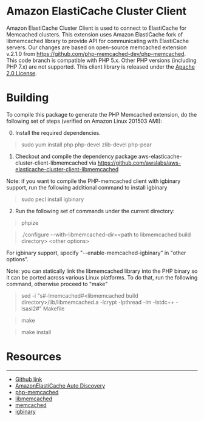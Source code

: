 # Amazon ElastiCache Cluster Client

Amazon ElastiCache Cluster Client is used to connect to ElastiCache for Memcached clusters. This extension uses Amazon ElastiCache fork of libmemcached library to provide API for communicating with ElastiCache servers. Our changes are based on open-source memcached extension v.2.1.0 from https://github.com/php-memcached-dev/php-memcached. This code branch is compatible with PHP 5.x. Other PHP versions (including PHP 7.x) are not supported. 
This client library is released under the [Apache 2.0 License](http://aws.amazon.com/apache-2-0/).

# Building

To compile this package to generate the PHP Memcached extension, do the following set of steps (verified on Amazon Linux 201503 AMI):

0) Install the required dependencies. 

> sudo yum install php php-devel zlib-devel php-pear

1) Checkout and compile the dependency package aws-elasticache-cluster-client-libmemcached via https://github.com/awslabs/aws-elasticache-cluster-client-libmemcached

Note: if you want to compile the PHP-memcached client with igbinary support, run the following additional command to install igbinary

> sudo pecl install igbinary

2) Run the following set of commands under the current directory:

> phpize

> ./configure --with-libmemcached-dir=&lt;path to libmemcached build directory&gt; &lt;other options&gt;

For igbinary support, specify "--enable-memcached-igbinary" in "other options".

Note: you can statically link the libmemcached library into the PHP binary so it can be ported across various Linux platforms. To do that, run the following command, otherwise proceed to "make" 

> sed -i "s#-lmemcached#\<libmemcached build directory\>/lib/libmemcached.a -lcrypt -lpthread -lm -lstdc++ -lsasl2#" Makefile

> make

> make install


# Resources
---------
 * [Github link](https://github.com/awslabs/aws-elasticache-cluster-client-memcached-for-php)
 * [AmazonElastiCache Auto Discovery](http://docs.amazonwebservices.com/AmazonElastiCache/latest/UserGuide/AutoDiscovery.html)
 * [php-memcached](https://github.com/php-memcached-dev/php-memcached)
 * [libmemcached](http://tangent.org/552/libmemcached.html)
 * [memcached](http://www.danga.com/memcached/)
 * [igbinary](https://github.com/phadej/igbinary/)
